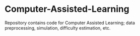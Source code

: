# Computer-Assisted-Learning
Repository contains code for Computer Assisted Learning; data preprocessing, simulation, difficulty estimation, etc.
